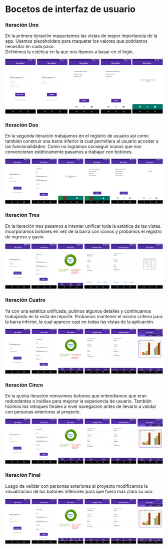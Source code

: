 # Bocetos de interfaz de usuario

### Iteración Uno
En la primera iteración maquetamos las vistas de mayor importancia de la app.
Usamos placeholders para maquetar los valores que podríamos necesitar en cada paso.<br>
Definimos la estética en la que nos íbamos a basar en el login.

![alt Primera Iteración UI](../assets/PrimeraIteracion.png "Primera Iteración UI")

### Iteración Dos
En la segunda iteración trabajamos en el registro de usuario así como también construir 
una barra inferior la cual permitiera al usuario acceder a las funcionalidades.
Como no logramos conseguir iconos que nos convencieran estéticamente pasamos a trabajar con botones.

![alt Segunda Iteración UI](../assets/SegundaIteracion.png "Segunda Iteración UI")

### Iteración Tres
En la iteración tres pasamos a intentar unificar toda la estética de las vistas.
Incorporamos botones en vez de la barra con iconos y probamos el registro de ingreso y gasto.

![alt Tercera Iteración UI](../assets/TerceraIteracion.png "Tercera Iteración UI")

### Iteración Cuatro
Ya con una estética unificada, pulimos algunos detalles y continuamos trabajando en la vista de reporte.
Probamos mantener el mismo criterio para la barra inferior, la cual aparece casi en todas las vistas de la aplicación.

![alt Cuarta Iteración UI](../assets/CuartaIteracion.png "Cuarta Iteración UI")
### Iteración Cinco
En la quinta iteración removimos botones que entendíamos que eran redundantes o inútiles para mejorar la experiencia de usuario.
También hicimos los retoques finales a nivel navegación antes de llevarlo a validar con personas exteriores al proyecto.

![alt Quinta Iteración UI](../assets/QuintaIteracion.png "Quinta Iteración UI")

### Iteración Final
Luego de validar con personas exteriores al proyecto modificamos la visualización de los botones inferiores para que fuera más claro su uso.

![alt Iteración Final UI](../assets/IteracionFinal.png "Iteración Final UI")

